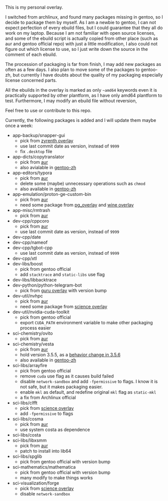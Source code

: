 This is my personal overlay.

I switched from archlinux, and found many packages missing in gentoo, so I decide to package them by myself. As I am a newbie to gentoo, I can not expect perfection of every ebuild files, but I could guarantee that they all do work on my laptop. Because I am not familiar with open source licenses, and some of the ebuild script is actually copied from other place (such as aur and gentoo official repo) with just a little modification, I also could not figure out which license to use, so I just write down the source in the comment of each ebuild.

The procession of packaging is far from finish, I may add new packages as often as a few days. I also plan to move some of the packages to gentoo-zh, but currently I have doubts about the quality of my packaging especially license concerned parts.

All the ebuilds in the overlay is marked as only `~amd64` keywords even it is practically supported by other plantform, as I have only amd64 plantform to test. Furthermore, I may modify an ebuild file without reversion, 

Feel free to use or contribute to this repo.

Currently, the following packages is added and I will update them maybe once a week:

* app-backup/snapper-gui
  * pick from [zyrenth overlay](https://github.com/gentoo-mirror/zyrenth)
  * use last commit date as version, instead of `9999`
  * fix `.desktop` file
* app-dicts/copytranslator
  * pick from [aur](https://aur.archlinux.org/packages/copytranslator-appimage/)
  * also avialable in [gentoo-zh](https://github.com/microcai/gentoo-zh)
* app-editors/typora
  * pick from [aur](https://aur.archlinux.org/packages/typora/)
  * delete some (maybe) unnecessary operations such as `chmod`
  * also available in [gentoo-zh](https://github.com/microcai/gentoo-zh)
* app-emulation/proton-ge-custom-bin
  * pick from [aur](https://aur.archlinux.org/packages/proton-ge-custom-bin/)
  * need some package from [pg_overlay](https://github.com/perfect7gentleman/pg_overlay) and [wine overlay](https://github.com/gentoo-mirror/wine)
* app-misc/rmtrash
  * pick from [aur](https://aur.archlinux.org/packages/rmtrash/)
* dev-cpp/cppcoro
  * pick from [aur](https://aur.archlinux.org/packages/cppcoro-cmake-git/)
  * use last commit date as version, instead of `9999`
* dev-cpp/date
* dev-cpp/nameof
* dev-cpp/tgbot-cpp
  * use last commit date as version, instead of `9999`
* dev-cpp/xtl
* dev-libs/boost
  * pick from gentoo official
  * add `stacktrace` and `static-libs` use flag
* dev-libs/libbacktrace
* dev-python/python-telegram-bot
  * pick from [guru overlay](https://github.com/gentoo-mirror/guru) with version bump
* dev-util/nvhpc
  * pick from [aur](https://aur.archlinux.org/packages/nvhpc/)
  * need some package from [science overlay](https://github.com/gentoo-mirror/science)
* dev-util/nvidia-cuda-toolkit
  * pick from gentoo official
  * export `CUDA_PATH` environment variable to make other packaging process easier
* sci-chemistry/ovito
  * pick from [aur](https://aur.archlinux.org/packages/ovito/)
* sci-chemistry/vesta
  * pick from [aur](https://aur.archlinux.org/packages/vesta/)
  * hold version 3.5.5, as a [behavior change in 3.5.6](https://groups.google.com/g/vesta-discuss/c/y7TCMRe1HlA)
  * also available in [gentoo-zh](https://github.com/microcai/gentoo-zh)
* sci-libs/arrayfire
  * pick from gentoo official
  * remove `cuda` use flag as it causes build failed
  * disable `network-sandbox` and add `-fpermissive` to flags. I know it is not safe, but it makes packaging easier.
  * enable `mkl` as default, and redefine original `mkl` flag as `static-mkl`
  * a fix from Archlinux official
* sci-libs/clfft
  * pick from [science overlay](https://github.com/gentoo-mirror/science)
  * add `-fpermissive` to flags
* sci-libs/cosma
  * pick from [aur](https://aur.archlinux.org/packages/cosma/)
  * use system costa as dependence
* sci-libs/costa
* sci-libs/libxsmm
  * pick from [aur](https://aur.archlinux.org/packages/libxsmm/)
  * patch to install into lib64
* sci-libs/spglib
  * pick from gentoo official with version bump
* sci-mathematics/mathematica
  * pick from gentoo official with version bump
  * many modify to make things works
* sci-visualization/forge
  * pick from [science overlay](https://github.com/gentoo-mirror/science)
  * disable `network-sandbox`